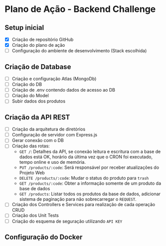 # Plano de Ação - Backend Challenge

## Setup inicial

- [X] Criação de repositório GitHub
- [X] Criação do plano de ação
- [ ] Configuração do ambiente de desenvolvimento (Stack escolhida)

## Criação de Database

- [ ] Criação e configuração Atlas (MongoDb)
- [ ] Criação do DB
- [ ] Criação de .env contendo dados de acesso ao DB
- [ ] Criação do Model
- [ ] Subir dados dos produtos

## Criação da API REST

- [ ] Criação da arquitetura de diretórios
- [ ] Configuração de servidor com Express.js
- [ ] Gerar conexão com o DB
- [ ] Criação das rotas:
    - `GET /`: Detalhes da API, se conexão leitura e escritura com a base de dados está OK, horário da última vez que o CRON foi executado, tempo online e uso de memória.
    - `PUT /products/:code`: Será responsável por receber atualizações do Projeto Web
    - `DELETE /products/:code`: Mudar o status do produto para `trash`
    - `GET /products/:code`: Obter a informação somente de um produto da base de dados
    - `GET /products`: Listar todos os produtos da base de dados, adicionar sistema de paginação para não sobrecarregar o `REQUEST`.
- [ ] Criação dos Controllers e Services para realização de cada operação CRUD
- [ ] Criação dos Unit Tests
- [ ] Criação do esquema de seguração utilizando `API KEY`

## Configuração do Docker